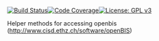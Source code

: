 [![Build Status](https://travis-ci.org/qbicsoftware/openbis-client-lib.svg?branch=master)](https://travis-ci.org/qbicsoftware/openbis-client-lib)[![Code Coverage]( https://codecov.io/gh/qbicsoftware/openbis-client-lib/branch/master/graph/badge.svg)](https://codecov.io/gh/qbicsoftware/openbis-client-lib)[![License: GPL v3](https://img.shields.io/badge/License-GPL%20v3-blue.svg)](http://www.gnu.org/licenses/gpl-3.0)
 

Helper methods for accessing openbis (http://www.cisd.ethz.ch/software/openBIS)
